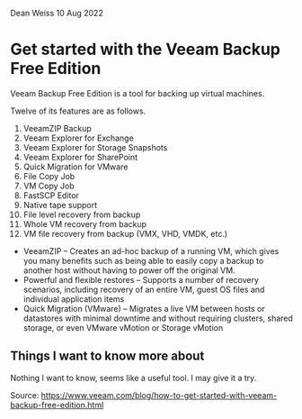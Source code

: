 Dean Weiss
10 Aug 2022

# Get started with the Veeam Backup Free Edition

Veeam Backup Free Edition is a tool for backing up virtual machines.

Twelve of its features are as follows.
<ol>
<li> VeeamZIP Backup </li>
<li> Veeam Explorer for Exchange </li>
<li> Veeam Explorer for Storage Snapshots </li>
<li> Veeam Explorer for SharePoint </li>
<li> Quick Migration for VMware </li>
<li> File Copy Job </li>
<li> VM Copy Job </li>
<li> FastSCP Editor </li>
<li> Native tape support </li>
<li> File level recovery from backup </li>
<li> Whole VM recovery from backup </li>
<li> VM file recovery from backup (VMX, VHD, VMDK, etc.) </li>
</ol>

<ul>
<li> VeeamZIP – Creates an ad-hoc backup of a running VM, which gives you many benefits such as being able to easily copy a backup to another host without having to power off the original VM. </li>
  
<li> Powerful and flexible restores – Supports a number of recovery scenarios, including recovery of an entire VM, guest OS files and individual application items </li>
  
<li> Quick Migration (VMware) – Migrates a live VM between hosts or datastores with minimal downtime and without requiring clusters, shared storage, or even VMware vMotion or Storage vMotion </li>
</ul>



## Things I want to know more about
Nothing I want to know, seems like a useful tool. I may give it a try.



Source: https://www.veeam.com/blog/how-to-get-started-with-veeam-backup-free-edition.html
